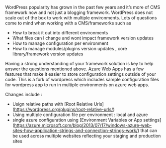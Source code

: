 WordPress popularity has grown in the past few years and it’s more of CMS framework now and not just a blogging framework. WordPress does not scale out of the box to work with multiple environments. Lots of questions come to mind when working with a CMS/frameworks such as 
- How to break it out into different environments 
- What files can I change and wont impact framework version updates 
- How to manage configuration per environment 
- How to manage modules/plugins version updates ,  core library/framework version updates 

Having a strong understanding of your framework solution is key to help answer the questions mentioned above. Azure Web Apps has a few features that make it easier to store configuration settings outside of your code. This is a fork of wordpress which includes sample configuration files for wordpress app to run in multiple environments on azure web apps.

Changes include :
- Usign relative paths with [Root Relative Urls] (https://wordpress.org/plugins/root-relative-urls/)
- Using multiple configuration file per environment : local and azure 
- single azure configuration using [Environment Variables or App settings] (https://azure.microsoft.com/blog/2013/07/17/windows-azure-web-sites-how-application-strings-and-connection-strings-work/) that can be used across multiple websites reflecting your staging and production sites

